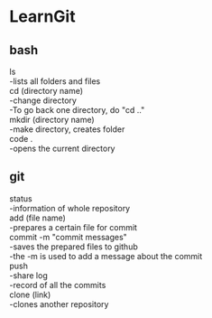 # LearnGit
## bash
ls<br>
-lists all folders and files <br>
cd (directory name) <br>
-change directory <br>
-To go back one directory, do "cd .."<br>
mkdir (directory name) <br>
-make directory, creates folder <br>
code .<br>
-opens the current directory <br>

## git
status <br>
-information of whole repository <br>
add (file name) <br>
-prepares a certain file for commit <br>
commit -m "commit messages" <br>
-saves the prepared files to github <br>
-the -m is used to add a message about the commit <br>
push <br>
-share
log <br>
-record of all the commits <br>
clone (link)<br>
-clones another repository 